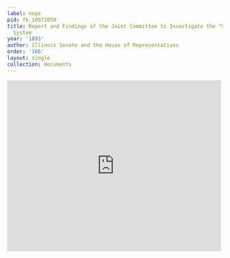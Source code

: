 ```yaml
---
label: nope
pid: fk_10972050
title: Report and Findings of the Joint Committee to Investigate the "Sweat Shop"
  System
year: '1893'
author: Illinois Senate and the House of Representatives
order: '166'
layout: single
collection: documents
---
```

<iframe src="https://northwestern.app.box.com/embed/s/ks2qah91s6f73ynb1q3tvg9rdxrfoy2f?sortColumn=date&view=list" width="500" height="400" frameborder="0" allowfullscreen webkitallowfullscreen msallowfullscreen></iframe>
